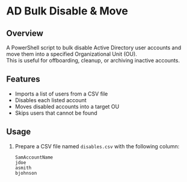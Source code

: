 # AD Bulk Disable & Move

## Overview
A PowerShell script to bulk disable Active Directory user accounts and move them into a specified Organizational Unit (OU).  
This is useful for offboarding, cleanup, or archiving inactive accounts.

## Features
- Imports a list of users from a CSV file  
- Disables each listed account  
- Moves disabled accounts into a target OU  
- Skips users that cannot be found  

## Usage
1. Prepare a CSV file named `disables.csv` with the following column:
   ```csv
   SamAccountName
   jdoe
   asmith
   bjohnson
